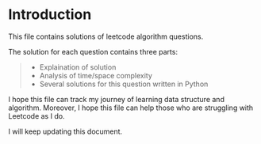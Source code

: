 # Introduction

This file contains solutions of leetcode algorithm questions.

The solution for each question contains three parts:

> - Explaination of solution 
> - Analysis of time/space complexity
> - Several solutions for this question written in Python


I hope this file can track my journey of learning data structure and algorithm. Moreover, I hope this file can help those who are struggling with Leetcode as I do.


I will keep updating this document.
